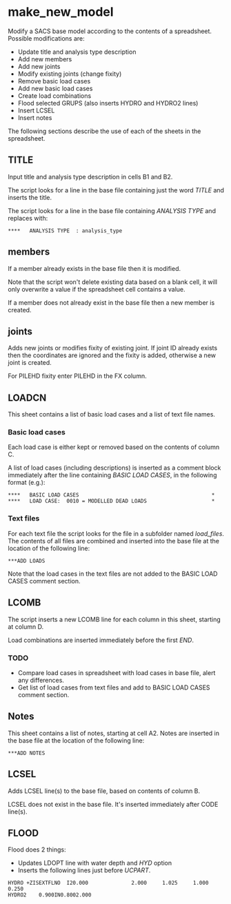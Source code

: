 # make_new_model
Modify a SACS base model according to the contents of a spreadsheet. Possible modifications are:

- Update title and analysis type description
- Add new members
- Add new joints
- Modify existing joints (change fixity)
- Remove basic load cases
- Add new basic load cases
- Create load combinations
- Flood selected GRUPS (also inserts HYDRO and HYDRO2 lines)
- Insert LCSEL
- Insert notes

The following sections describe the use of each of the sheets in the spreadsheet.

## TITLE
Input title and analysis type description in cells B1 and B2.

The script looks for a line in the base file containing just the word *TITLE* and inserts the title.

The script looks for a line in the base file containing *ANALYSIS TYPE* and replaces with:

~~~
****   ANALYSIS TYPE  : analysis_type
~~~

## members
If a member already exists in the base file then it is modified.

Note that the script won't delete existing data based on a blank cell, it will only overwrite a value if the spreadsheet cell contains a value.

If a member does not already exist in the base file then a new member is created.

## joints
Adds new joints or modifies fixity of existing joint. If joint ID already exists then the coordinates are ignored and the fixity is added, otherwise a new joint is created.

For PILEHD fixity enter PILEHD in the FX column.

## LOADCN
This sheet contains a list of basic load cases and a list of text file names.

### Basic load cases
Each load case is either kept or removed based on the contents of column C.

A list of load cases (including descriptions) is inserted as a comment block immediately after the line containing *BASIC LOAD CASES*, in the following format (e.g.):

~~~
****   BASIC LOAD CASES                                           *
****   LOAD CASE:  0010 = MODELLED DEAD LOADS                     *
~~~

### Text files
For each text file the script looks for the file in a subfolder named *load_files*. The contents of all files are combined and inserted into the base file at the location of the following line:

~~~
***ADD LOADS
~~~

Note that the load cases in the text files are not added to the BASIC LOAD CASES comment section.

## LCOMB
The script inserts a new LCOMB line for each column in this sheet, starting at column D.

Load combinations are inserted immediately before the first *END*.

### TODO

- Compare load cases in spreadsheet with load cases in base file, alert any differences.
- Get list of load cases from text files and add to BASIC LOAD CASES comment section.

## Notes
This sheet contains a list of notes, starting at cell A2. Notes are inserted in the base file at the location of the following line:

~~~
***ADD NOTES
~~~

## LCSEL
Adds LCSEL line(s) to the base file, based on contents of column B.

LCSEL does not exist in the base file. It's inserted immediately after CODE line(s).

## FLOOD
Flood does 2 things:

- Updates LDOPT line with water depth and *HYD* option
- Inserts the following lines just before *UCPART*.

~~~
HYDRO +ZISEXTFLNO  I20.000              2.000     1.025     1.000     0.250
HYDRO2    0.900IN0.8002.000
~~~
